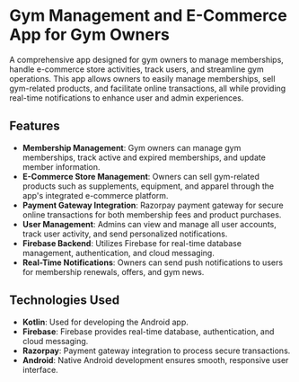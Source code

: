 # Gym Management and E-Commerce App for Gym Owners

A comprehensive app designed for gym owners to manage memberships, handle e-commerce store activities, track users, and streamline gym operations. This app allows owners to easily manage memberships, sell gym-related products, and facilitate online transactions, all while providing real-time notifications to enhance user and admin experiences.

## Features

- **Membership Management**: Gym owners can manage gym memberships, track active and expired memberships, and update member information.
- **E-Commerce Store Management**: Owners can sell gym-related products such as supplements, equipment, and apparel through the app's integrated e-commerce platform.
- **Payment Gateway Integration**: Razorpay payment gateway for secure online transactions for both membership fees and product purchases.
- **User Management**: Admins can view and manage all user accounts, track user activity, and send personalized notifications.
- **Firebase Backend**: Utilizes Firebase for real-time database management, authentication, and cloud messaging.
- **Real-Time Notifications**: Owners can send push notifications to users for membership renewals, offers, and gym news.

## Technologies Used

- **Kotlin**: Used for developing the Android app.
- **Firebase**: Firebase provides real-time database, authentication, and cloud messaging.
- **Razorpay**: Payment gateway integration to process secure transactions.
- **Android**: Native Android development ensures smooth, responsive user interface.
